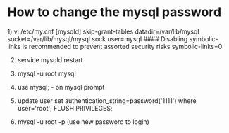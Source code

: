 How to change the mysql password
================================

<p>
1) vi /etc/my.cnf    
[mysqld]  
skip-grant-tables  
datadir=/var/lib/mysql  
socket=/var/lib/mysql/mysql.sock  
user=mysql  
#### Disabling symbolic-links is recommended to prevent assorted security risks  
symbolic-links=0  

2) service mysqld restart

3) mysql -u root mysql

4) use mysql;  - on mysql prompt

5) update user set authentication_string=password('1111') where user='root';
   FLUSH PRIVILEGES; 
   
6) mysql -u root -p (use new password to login)
</p>

